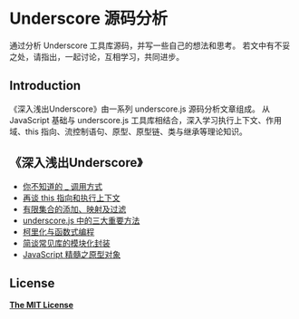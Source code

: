 # Underscore 源码分析

通过分析 Underscore 工具库源码，并写一些自己的想法和思考。
若文中有不妥之处，请指出，一起讨论，互相学习，共同进步。

## Introduction
《深入浅出Underscore》由一系列 underscore.js 源码分析文章组成。
从 JavaScript 基础与 underscore.js 工具库相结合，深入学习执行上下文、作用域、this 指向、流控制语句、原型、原型链、类与继承等理论知识。


## 《深入浅出Underscore》

- [你不知道的 _ 调用方式](https://github.com/qinghuanI/underscore-source-code-analysis/issues/1)
- [再谈 this 指向和执行上下文](https://github.com/qinghuanI/underscore-source-code-analysis/issues/2)
- [有限集合的添加、映射及过滤](https://github.com/qinghuanI/underscore-source-code-analysis/issues/5)
- [underscore.js 中的三大重要方法](https://github.com/qinghuanI/underscore-source-code-analysis/issues/6)
- [柯里化与函数式编程](https://github.com/qinghuanI/underscore-source-code-analysis/issues/7)
- [简谈常见库的模块化封装](https://github.com/qinghuanI/underscore-source-code-analysis/issues/8)
- [JavaScript 精髓之原型对象](https://github.com/qinghuanI/underscore-source-code-analysis/issues/9)
## License

[**The MIT License**](LICENSE)